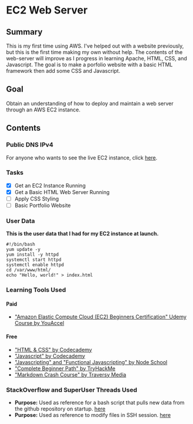 # EC2 Web Server
## Summary
This is my first time using AWS. I've helped out with a website previously, but this is the first time making my own without help. The contents of the web-server will improve as I progress in learning Apache, HTML, CSS, and Javascript. The goal is to make a porfolio website with a basic HTML framework then add some CSS and Javascript.

## Goal
Obtain an understanding of how to deploy and maintain a web server through an AWS EC2 instance.

## Contents

### Public DNS IPv4

For anyone who wants to see the live EC2 instance, click [here](http://ec2-54-149-25-154.us-west-2.compute.amazonaws.com).

### Tasks
* [x] Get an EC2 Instance Running
* [x] Get a Basic HTML Web Server Running
* [ ] Apply CSS Styling
* [ ] Basic Portfolio Website

### User Data
**This is the user data that I had for my EC2 instance at launch.**
```
#!/bin/bash
yum update -y
yum install -y httpd
systemctl start httpd
systemctl enable httpd
cd /var/www/html/
echo "Hello, world!" > index.html
```

### Learning Tools Used
#### Paid
* ["Amazon Elastic Compute Cloud (EC2) Beginners Certification" Udemy Course by YouAccel](https://www.udemy.com/share/105nzg3@LMUCniwnz79Iz1TTyOcdvDsecSxWE71Oh-1MaSo5RD51toyK8gsXayz2LP08fpTi/)
#### Free
* ["HTML & CSS" by Codecademy](https://www.codecademy.com/catalog/language/html-css)
* ["Javascript" by Codecademy](https://www.codecademy.com/catalog/language/javascript)
* ["Javascripting" and "Functional Javascripting" by Node School](https://nodeschool.io/)
* ["Complete Beginner Path" by TryHackMe](https://tryhackme.com/)
* ["Markdown Crash Course" by Traversy Media](https://www.youtube.com/watch?v=HUBNt18RFbo)

### StackOverflow and SuperUser Threads Used
* **Purpose:** Used as reference for a bash script that pulls new data from the github repository on startup. [here](https://stackoverflow.com/questions/60072643/how-to-automatically-start-execute-and-stop-ec2)
* **Purpose:** Used as reference to modify files in SSH session. [here](https://superuser.com/questions/694450/using-vim-to-force-edit-a-file-when-you-opened-without-permissions)
